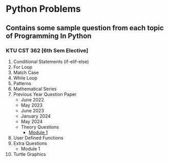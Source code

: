 # Python Problems
## Contains some sample question from each topic of Programming In Python 
### KTU CST 362 [6th Sem Elective]
1. Conditional Statements (if-elif-else)
2. For Loop
3. Match Case
4. While Loop
5. Patterns
6. Mathematical Series
7. Previous Year Question Paper
    * June 2022
    * May  2023
    * June 2023
    * January 2024
    * May 2024
    * Theory Questions
      - [Module 1](https://docs.google.com/document/d/1fmXlkbFD1rYWqYa-O7rj7cJwnm0K60qz/edit?usp=sharing&ouid=105544552132277961766&rtpof=true&sd=true)
 8. User Defined Functions
 9. Extra Questions
    * Module 1
 10. Turtle Graphics
